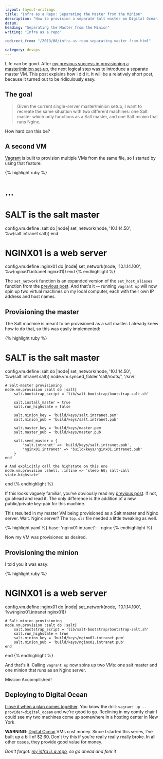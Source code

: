 ```yaml
---
layout: layout-writings
title: "Infra as a Repo: Separating the Master from the Minion"
description: "How to provision a separate Salt master on Digital Ocean."
datum: 
heading: "Separating the Master from the Minion"
writing: "Infra as a repo"

redirect_from: "/2013/08/infra-as-repo-separating-master-from.html"

category: devops
---
```


Life can be good. After [my previous success in provisioning a master/minion set-up][my-master], the next logical step was
to introduce a separate master VM. This post explains how I did it. It will be a relatively short post, because it
turned out to be ridiculously easy.


The goal
--------

> Given the current single-server master/minion setup, I want to recreate the same situation with two different
> machines: one Salt master which only functions as a Salt master, and one Salt minion that runs Nginx.

How hard can this be?


A second VM
-----------

[Vagrant][] is built to provision multiple VMs from the same file, so I started by using that feature:

{% highlight ruby %}
# ...
# SALT is the salt master
config.vm.define :salt do |node|
    set_network(node, '10.1.14.50', %w(salt.intranet salt))
end

# NGINX01 is a web server
config.vm.define :nginx01 do |node|
    set_network(node, '10.1.14.100', %w(nginx01.intranet nginx01))
end
{% endhighlight %}    


The `set_network` function is an expanded version of the `set_host_aliases` function from the [previous post][my-master].
And that's it -- running `vagrant up` will now spin up two virtual machines on my local computer, each with their own
IP address and host names.


Provisioning the master
-----------------------

The Salt machine is meant to be provisioned as a salt master. I already knew how to do that, so this was easily
implemented:

{% highlight ruby %}
# SALT is the salt master
config.vm.define :salt do |node|
    set_network(node, '10.1.14.50', %w(salt.intranet salt))
    node.vm.synced_folder 'salt/roots/', '/srv/'

    # Salt-master provisioning
    node.vm.provision :salt do |salt|
        salt.bootstrap_script = 'lib/salt-bootstrap/bootstrap-salt.sh'

        salt.install_master = true
        salt.run_highstate = false

        salt.minion_key = 'build/keys/salt.intranet.pem'
        salt.minion_pub = 'build/keys/salt.intranet.pub'

        salt.master_key = 'build/keys/master.pem'
        salt.master_pub = 'build/keys/master.pub'

        salt.seed_master = {
            'salt.intranet' => 'build/keys/salt.intranet.pub',
            'nginx01.intranet' => 'build/keys/nginx01.intranet.pub'
        }
    end

    # And explicitly call the highstate on this one
    node.vm.provision :shell, :inline => 'sleep 60; salt-call state.highstate'
end
{% endhighlight %}    

If this looks vaguely familiar, you've obviously read my [previous post][my-master]. If not, go ahead and read it.
The only difference is the addition of a new public/private key-pair for this machine.

This resulted in my master VM being provisioned as a Salt master and Nginx server. Wait. Nginx server? The `top.sls`
file needed a little tweaking as well.

{% highlight yaml %}
base:
    'nginx01.intranet':
        - nginx
{% endhighlight %}    

Now my VM was provisioned as desired.


Provisioning the minion
------------------------

I told you it was easy:

{% highlight ruby %}   
# NGINX01 is a web server
config.vm.define :nginx01 do |node|
    set_network(node, '10.1.14.100', %w(nginx01.intranet nginx01))

    # Salt-minion provisioning
    node.vm.provision :salt do |salt|
        salt.bootstrap_script = 'lib/salt-bootstrap/bootstrap-salt.sh'
        salt.run_highstate = true
        salt.minion_key = 'build/keys/nginx01.intranet.pem'
        salt.minion_pub = 'build/keys/nginx01.intranet.pub'
    end
end
{% endhighlight %}    

And that's it. Calling `vagrant up` now spins up two VMs: one salt master and one minion that runs as an Nginx server.

Mission Accomplished!


Deploying to Digital Ocean
--------------------------

[I love it when a plan comes together][]. You know the drill: `vagrant up --provider=digital_ocean` and we're good to go.
Reclining in my comfy chair I could see my two machines come up somewhere in a hosting center in New York.

**WARNING**: [Digital Ocean][] VMs cost money. Since I started this series, I've built up a bill of $2.60.
Don't try this if you're really really really broke. In all other cases, they provide good value for money.

_Don't forget: [my infra is a repo](https://github.com/publysher/infra-example-nginx), so go ahead and fork it_


[my-master]: http://blog.publysher.nl/2013/08/infra-as-repo-adding-salt-master.html
[Vagrant]: http://www.vagrantup.com
[I love it when a plan comes together]: http://www.imdb.com/title/tt0084967/quotes?item=qt0378851
[Digital Ocean]: https://www.digitalocean.com/?refcode=8d8ff680bec5
